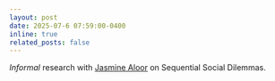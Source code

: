 ```yaml
---
layout: post
date: 2025-07-6 07:59:00-0400
inline: true
related_posts: false
---
```


_Informal_ research with [Jasmine Aloor](https://jaroan.github.io/jasminejerrya/) on Sequential Social Dilemmas.